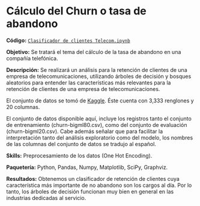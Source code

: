# Cálculo del Churn o tasa de abandono
**Código:** [`Clasificador de clientes Telecom.ipynb`](https://github.com/ElAleph25/Projectos-del-Portafolio-/blob/main/LSAParaExpedientesM%C3%A9dicos/LSA%20para%20expedientes%20me%CC%81dicos.ipynb)

**Objetivo:** Se tratará el tema del cálculo de la tasa de abandono en una compañía telefónica.

**Descripción:** Se realizará un análisis para la retención de clientes de una empresa de telecomunicaciones, utilizando árboles de decisión y bosques aleatorios para entender las características más relevantes para la retención de clientes de una empresa de telecomunicaciones.

El conjunto de datos se tomó de [Kaggle](https://www.kaggle.com/datasets/mnassrib/telecom-churn-datasets?datasetId=255093&sortBy=voteCount&select=churn-bigml-80.csv). Éste cuenta con 3,333 renglones y 20 columnas.

El conjunto de datos disponible aquí, incluye los registros tanto el conjunto de entrenamiento (churn-bigml80.csv), como del conjunto de evaluación (churn-bigml20.csv).
Cabe además señalar que para facilitar la interpretación tanto del análisis exploratorio como del modelo, los nombres de las columnas del conjunto de datos se tradujo al español. 

**Skills:** Preprocesamiento de los datos (One Hot Encoding).

**Paquetería:** Python, Pandas, Numpy, Matplotlib, SciPy, Graphviz.

**Resultados:** Obtenemos un clasificador de retención de clientes cuya característica más importante de no abandono son los cargos al día. 
Por lo tanto, los árboles de decisión funcionan muy bien en general en las industrias dedicadas al servicio. 
